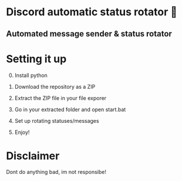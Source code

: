 # Discord automatic status rotator 🤖   
 
## Automated message sender & status rotator   
 
# Setting it up  

0. Install python
1. Download the repository as a ZIP    
2. Extract the ZIP file in your file exporer  
3. Go in your extracted folder and open start.bat  
4. Set up rotating statuses/messages    
   
5. Enjoy! 

# Disclaimer 
    
Dont do anything bad, im not responsibe!